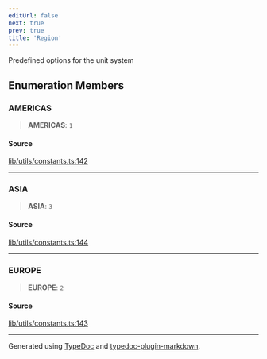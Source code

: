 ```yaml
---
editUrl: false
next: true
prev: true
title: 'Region'
---
```


Predefined options for the unit system

## Enumeration Members

### AMERICAS

> **AMERICAS**: `1`

#### Source

[lib/utils/constants.ts:142](https://github.com/favna/nintendo-switch-eshop/blob/7e1c1df147b1f9067aea692f9d4dd56664ae35c8/src/lib/utils/constants.ts#L142)

---

### ASIA

> **ASIA**: `3`

#### Source

[lib/utils/constants.ts:144](https://github.com/favna/nintendo-switch-eshop/blob/7e1c1df147b1f9067aea692f9d4dd56664ae35c8/src/lib/utils/constants.ts#L144)

---

### EUROPE

> **EUROPE**: `2`

#### Source

[lib/utils/constants.ts:143](https://github.com/favna/nintendo-switch-eshop/blob/7e1c1df147b1f9067aea692f9d4dd56664ae35c8/src/lib/utils/constants.ts#L143)

---

Generated using [TypeDoc](https://typedoc.org) and [typedoc-plugin-markdown](https://typedoc-plugin-markdown.org).

